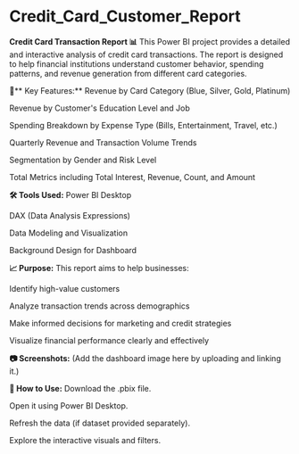 # Credit_Card_Customer_Report


**Credit Card Transaction Report 📊**
This Power BI project provides a detailed and interactive analysis of credit card transactions.
The report is designed to help financial institutions understand customer behavior, spending patterns, and revenue generation from different card categories.

📌** Key Features:**
Revenue by Card Category (Blue, Silver, Gold, Platinum)

Revenue by Customer's Education Level and Job

Spending Breakdown by Expense Type (Bills, Entertainment, Travel, etc.)

Quarterly Revenue and Transaction Volume Trends

Segmentation by Gender and Risk Level

Total Metrics including Total Interest, Revenue, Count, and Amount

**🛠️ Tools Used:**
Power BI Desktop

DAX (Data Analysis Expressions)

Data Modeling and Visualization

Background Design for Dashboard

**📈 Purpose:**
This report aims to help businesses:

Identify high-value customers

Analyze transaction trends across demographics

Make informed decisions for marketing and credit strategies

Visualize financial performance clearly and effectively

**📷 Screenshots:**
(Add the dashboard image here by uploading and linking it.)

**🔗 How to Use:**
Download the .pbix file.

Open it using Power BI Desktop.

Refresh the data (if dataset provided separately).

Explore the interactive visuals and filters.

